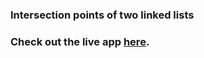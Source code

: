  ### Intersection points of two linked lists

 ### Check out the live app [here](https://priyanka23-brs.github.io/Linked-List-Assignment/).
